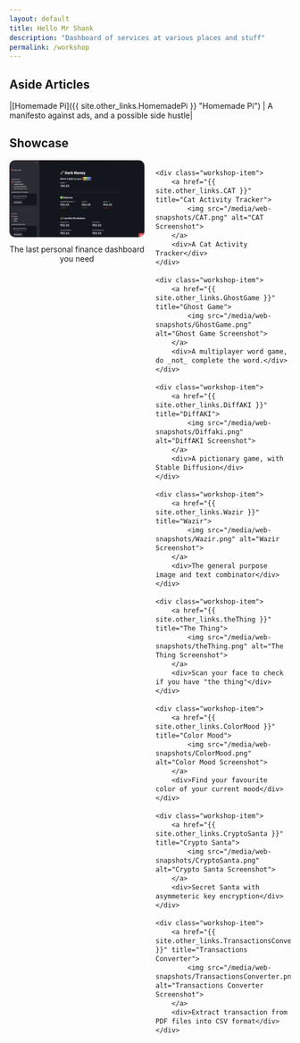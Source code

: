 ```yaml
---
layout: default
title: Hello Mr Shank
description: "Dashboard of services at various places and stuff"
permalink: /workshop
---
```


## Aside Articles

|[Homemade Pi]({{ site.other_links.HomemadePi }} "Homemade Pi") | A manifesto against ads, and a possible side hustle|


<style>
    .workshop-grid {
        display: grid;
        grid-template-columns: repeat(auto-fill, minmax(200px, 1fr));
        grid-gap: 20px;
    }

    .workshop-item {
        text-align: center;
    }

    .workshop-item img {
        border-radius: 10px; /* Rounded corners */
        margin-bottom: 10px;
        width: 100%;
        height: auto;
        max-width: 300px;
        max-height: 169px;
    }
</style>

## Showcase

<div class="workshop-grid">
    <div class="workshop-item">
        <a href="{{ site.other_links.DarkMoney }}" title="Dark Money">
            <img src="/media/web-snapshots/DarkMoney.png" alt="Dark Money Screenshot">
        </a>
        <div>The last personal finance dashboard you need</div>
    </div>

    <div class="workshop-item">
        <a href="{{ site.other_links.CAT }}" title="Cat Activity Tracker">
            <img src="/media/web-snapshots/CAT.png" alt="CAT Screenshot">
        </a>
        <div>A Cat Activity Tracker</div>
    </div>

    <div class="workshop-item">
        <a href="{{ site.other_links.GhostGame }}" title="Ghost Game">
            <img src="/media/web-snapshots/GhostGame.png" alt="Ghost Game Screenshot">
        </a>
        <div>A multiplayer word game, do _not_ complete the word.</div>
    </div>

    <div class="workshop-item">
        <a href="{{ site.other_links.DiffAKI }}" title="DiffAKI">
            <img src="/media/web-snapshots/Diffaki.png" alt="DiffAKI Screenshot">
        </a>
        <div>A pictionary game, with Stable Diffusion</div>
    </div>

    <div class="workshop-item">
        <a href="{{ site.other_links.Wazir }}" title="Wazir">
            <img src="/media/web-snapshots/Wazir.png" alt="Wazir Screenshot">
        </a>
        <div>The general purpose image and text combinator</div>
    </div>

    <div class="workshop-item">
        <a href="{{ site.other_links.theThing }}" title="The Thing">
            <img src="/media/web-snapshots/theThing.png" alt="The Thing Screenshot">
        </a>
        <div>Scan your face to check if you have "the thing"</div>
    </div>

    <div class="workshop-item">
        <a href="{{ site.other_links.ColorMood }}" title="Color Mood">
            <img src="/media/web-snapshots/ColorMood.png" alt="Color Mood Screenshot">
        </a>
        <div>Find your favourite color of your current mood</div>
    </div>

    <div class="workshop-item">
        <a href="{{ site.other_links.CryptoSanta }}" title="Crypto Santa">
            <img src="/media/web-snapshots/CryptoSanta.png" alt="Crypto Santa Screenshot">
        </a>
        <div>Secret Santa with asymmeteric key encryption</div>
    </div>

    <div class="workshop-item">
        <a href="{{ site.other_links.TransactionsConverter }}" title="Transactions Converter">
            <img src="/media/web-snapshots/TransactionsConverter.png" alt="Transactions Converter Screenshot">
        </a>
        <div>Extract transaction from PDF files into CSV format</div>
    </div>
</div>